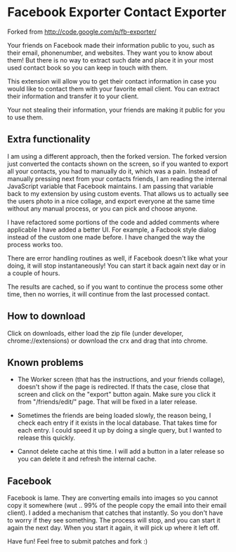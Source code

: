 Facebook Exporter Contact Exporter
==================================

Forked from http://code.google.com/p/fb-exporter/

Your friends on Facebook made their information public to you, such as their 
email, phonenumber, and websites. They want you to know about them! But there 
is no way to extract such date and place it in your most used contact book so 
you can keep in touch with them.

This extension will allow you to get their contact information in case you would
like to contact them with your favorite email client. You can extract their 
information and transfer it to your client.

Your not stealing their information, your friends are making it public for you 
to use them.

Extra functionality
-------------------
I am using a different approach, then the forked version. The forked version 
just converted the contacts shown on the screen, so if you wanted to export
all your contacts, you had to manually do it, which was a pain. Instead of 
manually pressing next from your contacts friends, I am reading the internal 
JavaScript variable that Facebook maintains. I am passing that variable back to
my extension by using custom events. That allows us to actually see the users
photo in a nice collage, and export everyone at the same time without any manual
process, or you can pick and choose anyone.

I have refactored some portions of the code and added comments where applicable
I have added a better UI. For example, a Facbook style dialog instead of the
custom one made before. I have changed the way the process works too.

There are error handling routines as well, if Facebook doesn't like what your 
doing, it will stop instantaneously! You can start it back again next day or
in a couple of hours. 

The results are cached, so if you want to continue the process some other time,
then no worries, it will continue from the last processed contact. 

How to download
---------------
Click on downloads, either load the zip file (under developer, chrome://extensions)
or download the crx and drag that into chrome.

Known problems
---------------
- The Worker screen (that has the instructions, and your friends collage), doesn't 
show if the page is redirected. If thats the case, close that screen and click
on the "export" button again. Make sure you click it from "/friends/edit/" page.
That will be fixed in a later release.

- Sometimes the friends are being loaded slowly, the reason being, I check each
entry if it exists in the local database. That takes time for each entry. I could
speed it up by doing a single query, but I wanted to release this quickly.

- Cannot delete cache at this time. I will add a button in a later release so 
you can delete it and refresh the internal cache.


Facebook
-------------
Facebook is lame. They are converting emails into images so you cannot copy it
somewhere (wut .. 99% of the people copy the email into their email client). I added
a mechanism that catches that instantly. So you don't have to worry if they see
something. The process will stop, and you can start it again the next day. When
you start it again, it will pick up where it left off.


Have fun! Feel free to submit patches and fork :)


